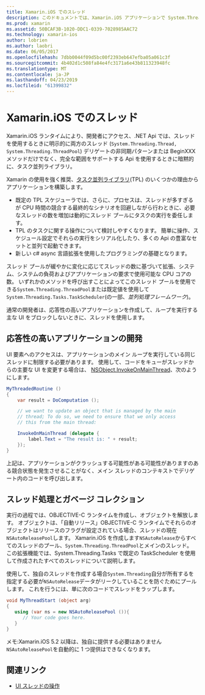 ```yaml
---
title: Xamarin.iOS でのスレッド
description: このドキュメントでは、Xamarin.iOS アプリケーションで System.Threading Api を使用する方法について説明します。 これには、応答性の高いアプリケーションは、およびガベージ コレクションの作成タスク並列ライブラリで、について説明します。
ms.prod: xamarin
ms.assetid: 50BCAF3B-1020-DDC1-0339-7028985AAC72
ms.technology: xamarin-ios
author: lobrien
ms.author: laobri
ms.date: 06/05/2017
ms.openlocfilehash: 7dbb0044f09d5bc00f2393eb647efba05a061c3f
ms.sourcegitcommit: 4b402d1c508fa84e4fc3171a6e43b811323948fc
ms.translationtype: MT
ms.contentlocale: ja-JP
ms.lasthandoff: 04/23/2019
ms.locfileid: "61399832"
---
```

# <a name="threading-in-xamarinios"></a>Xamarin.iOS でのスレッド

Xamarin.iOS ランタイムにより、開発者にアクセス、.NET Api では、スレッドを使用するときに明示的に両方のスレッド (`System.Threading.Thread, System.Threading.ThreadPool`) デリゲートの非同期パターンまたは BeginXXX メソッドだけでなく、完全な範囲をサポートする Api を使用するときに暗黙的に、タスク並列ライブラリ。



Xamarin の使用を強く推奨、[タスク並列ライブラリ](https://msdn.microsoft.com/library/dd460717.aspx)(TPL) のいくつかの理由からアプリケーションを構築します。
-  既定の TPL スケジューラでは、さらに、プロセスは、スレッドが多すぎるが CPU 時間の競合する最終的なシナリオを回避しながら行わときに、必要なスレッドの数を増加は動的にスレッド プールにタスクの実行を委任します。 
-  TPL のタスクに関する操作について検討しやすくなります。 簡単に操作、スケジュール設定でそれらの実行をシリアル化したり、多くの Api の豊富なセットと並列で起動できます。 
-  新しい c# async 言語拡張を使用したプログラミングの基礎となります。 


スレッド プールが緩やかに変化に応じてスレッドの数に基づいて拡張、システム、システムの負荷およびアプリケーションの要求で使用可能な CPU コアの数。 いずれかのメソッドを呼び出すことによってこのスレッド プールを使用できる`System.Threading.ThreadPool`または既定値を使用して`System.Threading.Tasks.TaskScheduler`(の一部、*並列処理フレームワーク*)。

通常の開発者は、応答性の高いアプリケーションを作成して、ループを実行する主な UI をブロックしないときに、スレッドを使用します。

 <a name="Developing_Responsive_Applications" />


## <a name="developing-responsive-applications"></a>応答性の高いアプリケーションの開発

UI 要素へのアクセスは、アプリケーションのメイン ループを実行している同じスレッドに制限する必要があります。 使用して、コードをキューがスレッドからの主要な UI を変更する場合は、 [NSObject.InvokeOnMainThread](xref:Foundation.NSObject)、次のようにします。

```csharp
MyThreadedRoutine ()  
{  
    var result = DoComputation ();  

    // we want to update an object that is managed by the main
    // thread; To do so, we need to ensure that we only access
    // this from the main thread:

    InvokeOnMainThread (delegate {  
        label.Text = "The result is: " + result;  
    });
}
```

上記は、アプリケーションがクラッシュする可能性がある可能性がありますのある競合状態を発生させることがなく、メイン スレッドのコンテキストでデリゲート内のコードを呼び出します。

 <a name="Threading_and_Garbage_Collection" />


## <a name="threading-and-garbage-collection"></a>スレッド処理とガベージ コレクション

実行の過程では、OBJECTIVE-C ランタイムを作成し、オブジェクトを解放します。 オブジェクトは、「自動リリース」OBJECTIVE-C ランタイムでそれらのオブジェクトはリリースのフラグが設定されている場合、スレッドの現在`NSAutoReleasePool`します。 Xamarin.iOS を作成します`NSAutoRelease`からすべてのスレッドのプール、`System.Threading.ThreadPool`とメインのスレッド。 この拡張機能では、System.Threading.Tasks で既定の TaskScheduler を使用して作成されたすべてのスレッドについて説明します。

使用して、独自のスレッドを作成する場合`System.Threading`自分が所有するを指定する必要が`NSAutoRelease`データがリークしていることを防ぐためにプールします。 これを行うには、単に次のコードでスレッドをラップします。

```csharp
void MyThreadStart (object arg)
{
   using (var ns = new NSAutoReleasePool ()){
      // Your code goes here.
   }
}
```

メモ:Xamarin.iOS 5.2 以降は、独自に提供する必要はありません`NSAutoReleasePool`を自動的に 1 つ提供はできなくなります。


## <a name="related-links"></a>関連リンク

- [UI スレッドの操作](~/ios/user-interface/ios-ui/ui-thread.md)
